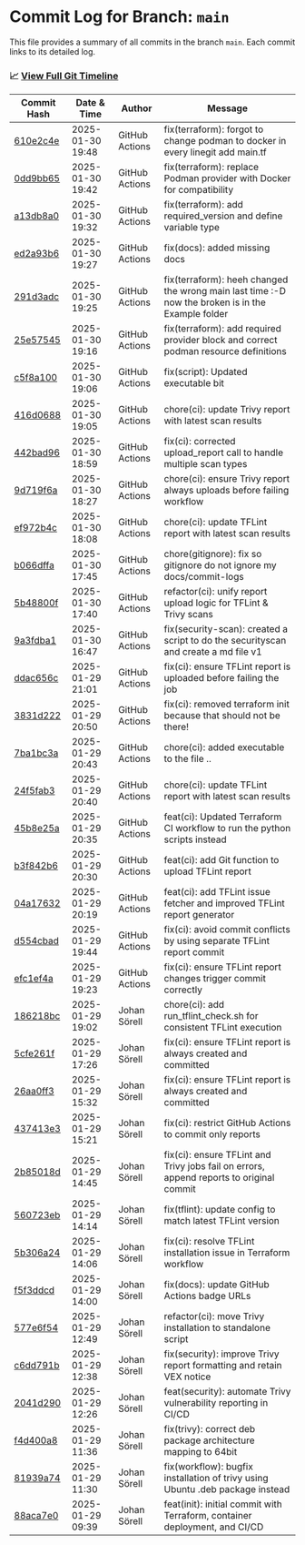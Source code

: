 # Commit Log for Branch: `main`

This file provides a summary of all commits in the branch `main`.
Each commit links to its detailed log.

### 📈 [View Full Git Timeline](./git_timeline_report.md)

| Commit Hash | Date & Time       | Author       | Message           |
|-------------|------------------|--------------|-------------------|
| [610e2c4e](./610e2c4e.md) | 2025-01-30 19:48 | GitHub Actions | fix(terraform): forgot to change podman to docker in every linegit add main.tf |
| [0dd9bb65](./0dd9bb65.md) | 2025-01-30 19:42 | GitHub Actions | fix(terraform): replace Podman provider with Docker for compatibility |
| [a13db8a0](./a13db8a0.md) | 2025-01-30 19:32 | GitHub Actions | fix(terraform): add required_version and define variable type |
| [ed2a93b6](./ed2a93b6.md) | 2025-01-30 19:27 | GitHub Actions | fix(docs): added missing docs |
| [291d3adc](./291d3adc.md) | 2025-01-30 19:25 | GitHub Actions | fix(terraform): heeh changed the wrong main last time :-D now the broken is in the Example folder |
| [25e57545](./25e57545.md) | 2025-01-30 19:16 | GitHub Actions | fix(terraform): add required provider block and correct podman resource definitions |
| [c5f8a100](./c5f8a100.md) | 2025-01-30 19:06 | GitHub Actions | fix(script): Updated executable bit |
| [416d0688](./416d0688.md) | 2025-01-30 19:05 | GitHub Actions | chore(ci): update Trivy report with latest scan results |
| [442bad96](./442bad96.md) | 2025-01-30 18:59 | GitHub Actions | fix(ci): corrected upload_report call to handle multiple scan types |
| [9d719f6a](./9d719f6a.md) | 2025-01-30 18:27 | GitHub Actions | chore(ci): ensure Trivy report always uploads before failing workflow |
| [ef972b4c](./ef972b4c.md) | 2025-01-30 18:08 | GitHub Actions | chore(ci): update TFLint report with latest scan results |
| [b066dffa](./b066dffa.md) | 2025-01-30 17:45 | GitHub Actions | chore(gitignore): fix so gitignore do not ignore my docs/commit-logs |
| [5b48800f](./5b48800f.md) | 2025-01-30 17:40 | GitHub Actions | refactor(ci): unify report upload logic for TFLint & Trivy scans |
| [9a3fdba1](./9a3fdba1.md) | 2025-01-30 16:47 | GitHub Actions | fix(security-scan): created a script to do the securityscan and create a md file v1 |
| [ddac656c](./ddac656c.md) | 2025-01-29 21:01 | GitHub Actions | fix(ci): ensure TFLint report is uploaded before failing the job |
| [3831d222](./3831d222.md) | 2025-01-29 20:50 | GitHub Actions | fix(ci): removed terraform init because that should not be there! |
| [7ba1bc3a](./7ba1bc3a.md) | 2025-01-29 20:43 | GitHub Actions | chore(ci): added executable to the file .. |
| [24f5fab3](./24f5fab3.md) | 2025-01-29 20:40 | GitHub Actions | chore(ci): update TFLint report with latest scan results |
| [45b8e25a](./45b8e25a.md) | 2025-01-29 20:35 | GitHub Actions | feat(ci): Updated Terraform CI workflow to run the python scripts instead |
| [b3f842b6](./b3f842b6.md) | 2025-01-29 20:30 | GitHub Actions | feat(ci): add Git function to upload TFLint report |
| [04a17632](./04a17632.md) | 2025-01-29 20:19 | GitHub Actions | feat(ci): add TFLint issue fetcher and improved TFLint report generator |
| [d554cbad](./d554cbad.md) | 2025-01-29 19:44 | GitHub Actions | fix(ci): avoid commit conflicts by using separate TFLint report commit |
| [efc1ef4a](./efc1ef4a.md) | 2025-01-29 19:23 | GitHub Actions | fix(ci): ensure TFLint report changes trigger commit correctly |
| [186218bc](./186218bc.md) | 2025-01-29 19:02 | Johan Sörell | chore(ci): add run_tflint_check.sh for consistent TFLint execution |
| [5cfe261f](./5cfe261f.md) | 2025-01-29 17:26 | Johan Sörell | fix(ci): ensure TFLint report is always created and committed |
| [26aa0ff3](./26aa0ff3.md) | 2025-01-29 15:32 | Johan Sörell | fix(ci): ensure TFLint report is always created and committed |
| [437413e3](./437413e3.md) | 2025-01-29 15:21 | Johan Sörell | fix(ci): restrict GitHub Actions to commit only reports |
| [2b85018d](./2b85018d.md) | 2025-01-29 14:45 | Johan Sörell | fix(ci): ensure TFLint and Trivy jobs fail on errors, append reports to original commit |
| [560723eb](./560723eb.md) | 2025-01-29 14:14 | Johan Sörell | fix(tflint): update config to match latest TFLint version |
| [5b306a24](./5b306a24.md) | 2025-01-29 14:06 | Johan Sörell | fix(ci): resolve TFLint installation issue in Terraform workflow |
| [f5f3ddcd](./f5f3ddcd.md) | 2025-01-29 14:00 | Johan Sörell | fix(docs): update GitHub Actions badge URLs |
| [577e6f54](./577e6f54.md) | 2025-01-29 12:49 | Johan Sörell | refactor(ci): move Trivy installation to standalone script |
| [c6dd791b](./c6dd791b.md) | 2025-01-29 12:38 | Johan Sörell | fix(security): improve Trivy report formatting and retain VEX notice |
| [2041d290](./2041d290.md) | 2025-01-29 12:26 | Johan Sörell | feat(security): automate Trivy vulnerability reporting in CI/CD |
| [f4d400a8](./f4d400a8.md) | 2025-01-29 11:36 | Johan Sörell | fix(trivy): correct deb package architecture mapping to 64bit |
| [81939a74](./81939a74.md) | 2025-01-29 11:30 | Johan Sörell | fix(workflow): bugfix installation of trivy using Ubuntu .deb package instead |
| [88aca7e0](./88aca7e0.md) | 2025-01-29 09:39 | Johan Sörell | feat(init): initial commit with Terraform, container deployment, and CI/CD |
